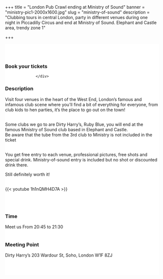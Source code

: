 ﻿+++
title = "London Pub Crawl ending at Ministry of Sound"
banner = "ministry-pic1-2000x1600.jpg"
slug = "ministry-of-sound"
description = "Clubbing tours in central London, party in different venues during one night in Piccadilly Circus and end at Ministry of Sound. Elephant and Castle area, trendy zone 1"

+++

<section class="mbr-section" id="msg-box5-1w" style="background-color: rgb(255, 255, 255); padding-top: 40px; padding-bottom: 40px;">
    <div class="container">
        <div class="row">
        <div class="col-md-6 col-lg-5 col-xl-4" id= "fix1">
<h3>Book your tickets</h3>
<script src="https://assets.ticketinghub.com/checkout.js" data-channel="bb08e2f1-d766-4192-bdd1-fc15d7ee4c3e" data-endpoint="https://api.ticketinghub.com" data-product="30007f1d-0d66-49bc-9ebe-55e74551faeb" data-layout="embed" data-landing="calendar" data-event-period="7" data-events-view-mode="multi-day" data-fields="name,email,telephone" data-collect-voucher-recipient-info="1" data-color="#1b2d49" data-button-label="BOOK NOW" data-footer="ssl" data-social-sharing="0" data-subscribe="1" data-show-product-logo="0" data-show-product-description="0" data-discounts="1" data-free="0" data-avs="0" data-ga-track-pageviews="1" data-ga-track-purchases="1"></script>



                  </div>
<div class="col-md-6 col-lg-7 col-xl-8"> <h3 class="mbr-section-title display-2">Description</h3>

Visit four venues in the heart of the West End, London’s famous and infamous club scene where you’ll find a bit of everything for everyone, from club kids to hen parties, it’s the place to go out on the town!<br><br>

Some clubs we go to are Dirty Harry’s, Ruby Blue, you will end at the famous Ministry of Sound club based in Elephant and Castle.<br>
Be aware that the tube from the 3rd club to Ministry is not included in the ticket <br><br>

You get free entry to each venue, professional pictures, free shots and special drink.
Ministry-of-sound entry is included but no shot or discounted drink there.<br>

Still definitely worth it!<br><br>

{{< youtube 1h1nQMH4D7A >}}

<br>
<br>
<h3 class="mbr-section-title display-2">Time</h3>
 Meet us From 20:45 to 21:30
<br>
<br>

<h3 class="mbr-section-title display-2">Meeting Point</h3>
Dirty Harry’s 203 Wardour St, Soho, London W1F 8ZJ
<br>
<br>
<script src='https://static.citymapper.com/js/embed/widget.js' data-slug='j7xjvtxvmq' data-width=600></script>
</div>

</section>
